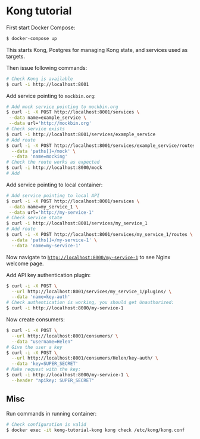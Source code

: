 # Kong tutorial

First start Docker Compose:

```bash
$ docker-compose up
```

This starts Kong, Postgres for managing Kong state, and services used as targets.

Then issue following commands:

```bash
# Check Kong is available
$ curl -i http://localhost:8001
```

Add service pointing to `mockbin.org`:

```bash
# Add mock service pointing to mockbin.org
$ curl -i -X POST http://localhost:8001/services \
 --data name=example_service \
 --data url='http://mockbin.org'
# Check service exists
$ curl -i http://localhost:8001/services/example_service
# Add route
$ curl -i -X POST http://localhost:8001/services/example_service/routes \
  --data 'paths[]=/mock' \
  --data 'name=mocking'
# Check the route works as expected
$ curl -i http://localhost:8000/mock
# Add
```

Add service pointing to local container:

```bash
# Add service pointing to local API
$ curl -i -X POST http://localhost:8001/services \
 --data name=my_service_1 \
 --data url='http://my-service-1'
# Check service state
$ curl -i http://localhost:8001/services/my_service_1
# Add route
$ curl -i -X POST http://localhost:8001/services/my_service_1/routes \
  --data 'paths[]=/my-service-1' \
  --data 'name=my-service-1'
```

Now navigate to [`http://localhost:8000/my-service-1`](http://localhost:8000/my-service-1) to see Nginx welcome page.

Add API key authentication plugin:

```bash
$ curl -i -X POST \
  --url http://localhost:8001/services/my_service_1/plugins/ \
  --data 'name=key-auth'
# Check authentication is working, you should get Unauthorized:
$ curl -i http://localhost:8000/my-service-1
```

Now create consumers:

```bash
$ curl -i -X POST \
  --url http://localhost:8001/consumers/ \
  --data "username=Helen"
# Give the user a key
$ curl -i -X POST \
  --url http://localhost:8001/consumers/Helen/key-auth/ \
  --data 'key=SUPER_SECRET'
# Make request with the key:
$ curl -i http://localhost:8000/my-service-1 \
  --header "apikey: SUPER_SECRET"
```

## Misc

Run commands in running container:

```bash
# Check configuration is valid
$ docker exec -it kong-tutorial-kong kong check /etc/kong/kong.conf
```
